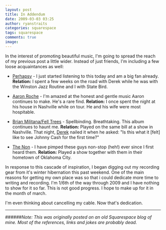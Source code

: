 ```yaml
---
layout: post
title: In Addendum
date: 2009-03-03 03:25
author: ryanstraits
categories: squarespace
tags: squarespace
comments: true
image:
---
```


In the interest of promoting beautiful music, I'm going to spread the reach of my previous post a little wider. Instead of just friends, I'm including a few loose acquaintances as well:

+ <a href="http://www.myspace.com/perhapsy" target="_blank">Perhapsy</a> - I just started listening to this today and am a big fan already. **Relation:** I spent a few weeks on the road with Derek while he was with the Winston Jazz Routine and I with State Bird.

+ <a href="http://www.myspace.com/aaronroche" target="_blank">Aaron Roche</a> - I'm amazed at the honest and gentle music Aaron continues to make. He's a rare find. **Relation:** I once spent the night at his house in Nashville while on tour. He and his wife were most hospitable.

+ <a href="http://www.myspace.com/brianmilitana" target="_blank">Brian Militana/Fell Trees</a> - Spellbinding. Breathtaking. This album continues to haunt me. **Relation:** Played on the same bill at a show in Nashville. That night, <a href="http://perhapsymusic.blogspot.com/2009/01/seeing-is-believing-brian-militanafell.html" target="_blank">Derek</a> nailed it when he asked: "Is this what it [felt] like to see Johnny Cash for the first time?"

+ <a href="http://www.myspace.com/thenonband" target="_blank">The Non</a> - I have pimped these guys non-stop (heh!) ever since I first heard them. **Relation:** Played a show together with them in their hometown of Oklahoma City.

In response to this cascade of inspiration, I began digging out my recording gear from it's winter hibernation this past weekend. One of the main reasons for getting my own place was so that i could dedicate more time to writing and recording. I'm 1/6th of the way through 2009 and I have nothing to show for it so far. This is not good progress. I hope to make up for it in the month of march.

I'm even thinking about cancelling my cable. Now that's dedication.

---

######*Note: This was originally posted on an old Squarespace blog of mine. Most of the references, links and jokes are probably dead.*